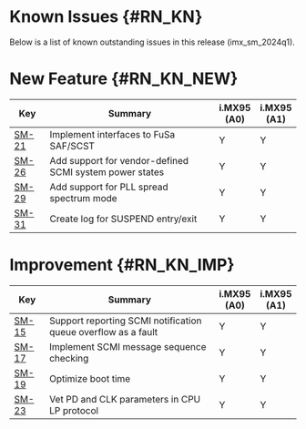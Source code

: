 Known Issues {#RN_KN}
============

Below is a list of known outstanding issues in this release (imx_sm_2024q1).

New Feature {#RN_KN_NEW}
============

| Key     | Summary                        | i.MX95<br> (A0) | i.MX95<br> (A1) |
|------------|-------------------------------|---|---|
| [SM-21](https://jira.sw.nxp.com/projects/SM/issues/SM-21) | Implement interfaces to FuSa SAF/SCST | Y | Y |
| [SM-26](https://jira.sw.nxp.com/projects/SM/issues/SM-26) | Add support for vendor-defined SCMI system power states | Y | Y |
| [SM-29](https://jira.sw.nxp.com/projects/SM/issues/SM-29) | Add support for PLL spread spectrum mode | Y | Y |
| [SM-31](https://jira.sw.nxp.com/projects/SM/issues/SM-31) | Create log for SUSPEND entry/exit | Y | Y |

Improvement {#RN_KN_IMP}
============

| Key     | Summary                        | i.MX95<br> (A0) | i.MX95<br> (A1) |
|------------|-------------------------------|---|---|
| [SM-15](https://jira.sw.nxp.com/projects/SM/issues/SM-15) | Support reporting SCMI notification queue overflow as a fault | Y | Y |
| [SM-17](https://jira.sw.nxp.com/projects/SM/issues/SM-17) | Implement SCMI message sequence checking | Y | Y |
| [SM-19](https://jira.sw.nxp.com/projects/SM/issues/SM-19) | Optimize boot time | Y | Y |
| [SM-23](https://jira.sw.nxp.com/projects/SM/issues/SM-23) | Vet PD and CLK parameters in CPU LP protocol | Y | Y |

